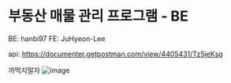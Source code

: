 # 부동산 매물 관리 프로그램 - BE
BE: hanbi97 FE: JuHyeon-Lee

api: https://documenter.getpostman.com/view/4405431/Tz5jeKsq

까먹지말자 
![image](https://user-images.githubusercontent.com/36736904/110448530-9edbf680-8104-11eb-8766-7ed778234a17.png)


